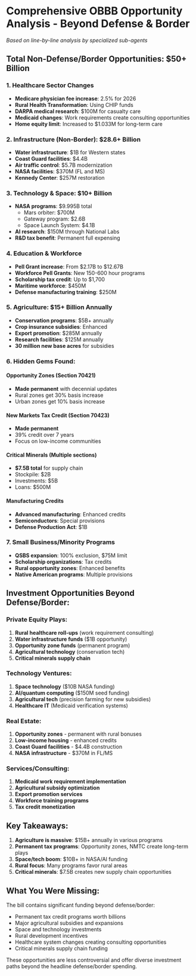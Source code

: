 # Comprehensive OBBB Opportunity Analysis - Beyond Defense & Border

*Based on line-by-line analysis by specialized sub-agents*

## Total Non-Defense/Border Opportunities: $50+ Billion

### 1. Healthcare Sector Changes
- **Medicare physician fee increase**: 2.5% for 2026
- **Rural Health Transformation**: Using CHIP funds
- **DARPA medical research**: $100M for casualty care
- **Medicaid changes**: Work requirements create consulting opportunities
- **Home equity limit**: Increased to $1.033M for long-term care

### 2. Infrastructure (Non-Border): $28.6+ Billion
- **Water infrastructure**: $1B for Western states
- **Coast Guard facilities**: $4.4B 
- **Air traffic control**: $5.7B modernization
- **NASA facilities**: $370M (FL and MS)
- **Kennedy Center**: $257M restoration

### 3. Technology & Space: $10+ Billion
- **NASA programs**: $9.995B total
  - Mars orbiter: $700M
  - Gateway program: $2.6B
  - Space Launch System: $4.1B
- **AI research**: $150M through National Labs
- **R&D tax benefit**: Permanent full expensing

### 4. Education & Workforce
- **Pell Grant increase**: From $2.17B to $12.67B
- **Workforce Pell Grants**: New 150-600 hour programs
- **Scholarship tax credit**: Up to $1,700
- **Maritime workforce**: $450M
- **Defense manufacturing training**: $250M

### 5. Agriculture: $15+ Billion Annually
- **Conservation programs**: $5B+ annually
- **Crop insurance subsidies**: Enhanced
- **Export promotion**: $285M annually
- **Research facilities**: $125M annually
- **30 million new base acres** for subsidies

### 6. Hidden Gems Found:

#### Opportunity Zones (Section 70421)
- **Made permanent** with decennial updates
- Rural zones get 30% basis increase
- Urban zones get 10% basis increase

#### New Markets Tax Credit (Section 70423)
- **Made permanent**
- 39% credit over 7 years
- Focus on low-income communities

#### Critical Minerals (Multiple sections)
- **$7.5B total** for supply chain
- Stockpile: $2B
- Investments: $5B
- Loans: $500M

#### Manufacturing Credits
- **Advanced manufacturing**: Enhanced credits
- **Semiconductors**: Special provisions
- **Defense Production Act**: $1B

### 7. Small Business/Minority Programs
- **QSBS expansion**: 100% exclusion, $75M limit
- **Scholarship organizations**: Tax credits
- **Rural opportunity zones**: Enhanced benefits
- **Native American programs**: Multiple provisions

## Investment Opportunities Beyond Defense/Border:

### Private Equity Plays:
1. **Rural healthcare roll-ups** (work requirement consulting)
2. **Water infrastructure funds** ($1B opportunity)
3. **Opportunity zone funds** (permanent program)
4. **Agricultural technology** (conservation tech)
5. **Critical minerals supply chain**

### Technology Ventures:
1. **Space technology** ($10B NASA funding)
2. **AI/quantum computing** ($150M seed funding)
3. **Agricultural tech** (precision farming for new subsidies)
4. **Healthcare IT** (Medicaid verification systems)

### Real Estate:
1. **Opportunity zones** - permanent with rural bonuses
2. **Low-income housing** - enhanced credits
3. **Coast Guard facilities** - $4.4B construction
4. **NASA infrastructure** - $370M in FL/MS

### Services/Consulting:
1. **Medicaid work requirement implementation**
2. **Agricultural subsidy optimization**
3. **Export promotion services**
4. **Workforce training programs**
5. **Tax credit monetization**

## Key Takeaways:

1. **Agriculture is massive**: $15B+ annually in various programs
2. **Permanent tax programs**: Opportunity zones, NMTC create long-term plays
3. **Space/tech boom**: $10B+ in NASA/AI funding
4. **Rural focus**: Many programs favor rural areas
5. **Critical minerals**: $7.5B creates new supply chain opportunities

## What You Were Missing:

The bill contains significant funding beyond defense/border:
- Permanent tax credit programs worth billions
- Major agricultural subsidies and expansions
- Space and technology investments
- Rural development incentives
- Healthcare system changes creating consulting opportunities
- Critical minerals supply chain funding

These opportunities are less controversial and offer diverse investment paths beyond the headline defense/border spending.